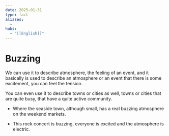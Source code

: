 ```yaml
---
date: 2025-01-31
type: fact
aliases:
  -
hubs:
  - "[[English]]"
---
```


# Buzzing

We can use it to describe atmosphere, the feeling of an event, and it basically is used to describe an atmosphere or an event that there is some excitement, you can feel the tension.

You can even use it to describe towns or cities as well, towns or cities that are quite busy, that have a quite active community.

- Where the seaside town, although small, has a real buzzing atmosphere on the weekend markets.

- This rock concert is buzzing, everyone is excited and the atmosphere is electric.

